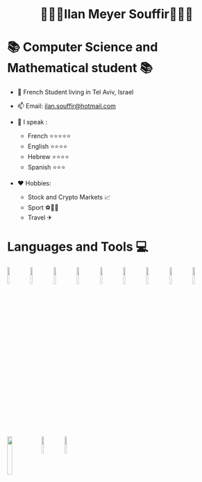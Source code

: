 # <h1 align="center">👨🏽‍💻Ilan Meyer Souffir👨🏽‍💻</h1>
# 📚 Computer Science and Mathematical student 📚

  
* 📌 French Student living in Tel Aviv, Israel   
* 📫 Email: ilan.souffir@hotmail.com 
* 👄 I speak :
  *  French ⭐⭐⭐⭐⭐
  *  English ⭐⭐⭐⭐
  *  Hebrew ⭐⭐⭐⭐
  *  Spanish ⭐⭐⭐
     
* ❤️ Hobbies: 
  * Stock and Crypto Markets 📈 
  * Sport ⚽🥋🎾
  * Travel ✈     

# Languages and Tools 💻
<p align="left">
  <img align="left" width=10% src = "https://user-images.githubusercontent.com/55143087/140656080-18e3a6fa-9b09-4da7-8d30-5923ec747a2b.png"/>
  <img align="left" width=10% src = "https://user-images.githubusercontent.com/55143087/140655777-6e0602ad-96ac-43fc-ab81-ff818c75a250.png"/>
  <img align="left" width=10% src = "https://user-images.githubusercontent.com/55143087/140656136-4231ba50-aefa-456d-8007-7dca9233438d.png"/>
  <img align="left" width=10% src = "https://user-images.githubusercontent.com/55143087/140656142-7d6c60ac-39a0-48e8-b605-b96b5a794d1a.png"/>
  <img align="left" width=10% src = "https://github.com/user-attachments/assets/b33070f3-0278-41e9-93ce-aba812499f7b"/>
  <img align="left" width=10% src = "https://github.com/user-attachments/assets/3c995b12-d57a-4c8b-88a1-eabcd961f9dd"/>
  <img align="left" width=10% src = "https://github.com/user-attachments/assets/b82922a7-4423-4671-b38c-563b6ce804c7"/>
  <img align="left" width=10% src = "https://github.com/user-attachments/assets/52f0e375-a02e-48cc-81c7-df800049f72a"/>
  <img align="left" width=10% src = "https://user-images.githubusercontent.com/55143087/140664080-db347985-c611-4f46-bd2c-3cf089f806c5.png"/>
  <img align="left" width=15% src = "https://github.com/user-attachments/assets/fbdb8597-7bfd-4b38-b8dc-7b0f293872ac"/>
  <img align="left" width=10% src = "https://github.com/user-attachments/assets/5555d2d2-31d3-4f53-b0af-eea7d7ac59a1"/>
  <img align="left" width=10% src = "https://github.com/user-attachments/assets/631728a0-024f-4e1c-b1f6-22f64f209f11"/>
   </p>


 

    

